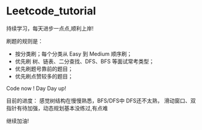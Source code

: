 # Leetcode_tutorial
持续学习，每天进步一点点,顺利上岸!

刷题的规则是：
- 按分类刷；每个分类从 Easy 到 Medium 顺序刷；
- 优先刷 树、链表、二分查找、DFS、BFS 等面试常考类型；
- 优先刷题号靠前的题目；
- 优先刷点赞较多的题目；

Code now ! Day Day up!

目前的进度：
感觉树结构在慢慢熟悉，BFS/DFS中 DFS还不太熟，
滑动窗口、双指针有待加强，动态规划基本没练过,有点难

继续加油!
